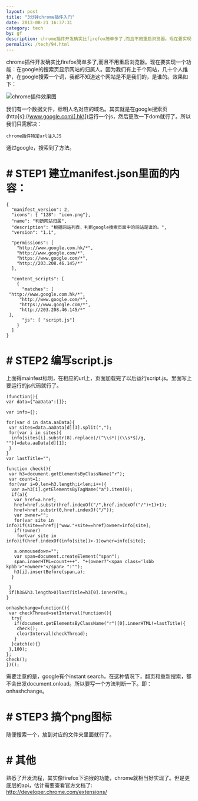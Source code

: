 ```yaml
---
layout: post
title: "3分钟chrome插件入门"
date: 2013-08-21 16:37:31
category: tech
by: gf
description: chrome插件开发确实比firefox简单多了,而且不用重启浏览器。现在要实现一个功能：在google的搜索页显示网站的归属人。因为我们有上千个网站，几十个人维护，在google搜索一个词，我
permalink: /tech/94.html
---
```

chrome插件开发确实比firefox简单多了,而且不用重启浏览器。现在要实现一个功能：在google的搜索页显示网站的归属人。因为我们有上千个网站，几十个人维护，在google搜索一个词，我都不知道这个网站是不是我们的，是谁的。效果如下：

![chrome插件效果图][chrome]

我们有一个数据文件，标明人名对应的域名。其实就是在google搜索页(http\[s\]://www.google.com\[.hk\])运行一个js，然后更改一下dom就行了。所以我们只需解决：

    chrome插件特定url注入JS

通过google，搜索到了方法。

# # STEP1 建立manifest.json里面的内容： ##

    {
      "manifest_version": 2,
      "icons": { "128": "icon.png"}, 
      "name": "判断网站归属",
      "description": "根据网站列表，判断google搜索页面中的网站是谁的。",
      "version": "1.1",
    
      "permissions": [
        "http://www.google.com.hk/*",
        "http://www.google.com/*",
        "https://www.google.com/*",
        "http://203.208.46.145/*"
      ],
    
      "content_scripts": [
        {
          "matches": [
     "http://www.google.com.hk/*",
         "http://www.google.com/*",
         "https://www.google.com/*",
         "http://203.208.46.145/*"
     ],
          "js": [ "script.js"]
        }
      ]
    }

# # STEP2 编写script.js ##

上面得mainfest标明，在相应的url上，页面加载完了以后运行script.js。里面写上要运行的js代码就行了。

    (function(){
    var data={"aaData":[]};
    
    var info={};
    
    for(var d in data.aaData){
     var sites=data.aaData[d][3].split(",");
     for(var i in sites){
      info[sites[i].substr(8).replace(/(^\\s*)|(\\s*$)/g, "")]=data.aaData[d][1];
     }
    }
    var lastTitle="";
    
    function check(){
     var h3=document.getElementsByClassName("r");
     var count=1;
     for(var i=0,len=h3.length;i<len;i++){
      var a=h3[i].getElementsByTagName("a").item(0);
      if(a){
       var href=a.href;
       href=href.substr(href.indexOf("/",href.indexOf("/")+1)+1);
       href=href.substr(0,href.indexOf("/"));
       var owner="";
       for(var site in info)if(site==href||"www."+site==href)owner=info[site];
       if(!owner)
        for(var site in info)if(href.indexOf(info[site])>-1)owner=info[site];
    
       a.onmousedown="";
       var span=document.createElement("span");
       span.innerHTML=count+++". "+(owner?"<span class='lsbb kpbb'>"+owner+"</span> ":"");
       h3[i].insertBefore(span,a);  
      }
      
     }
     if(h3&&h3.length>0)lastTitle=h3[0].innerHTML;
    }
    
    onhashchange=function(){
     var checkThread=setInterval(function(){
      try{
       if(document.getElementsByClassName("r")[0].innerHTML!=lastTitle){
        check();
        clearInterval(checkThread);
       }
      }catch(e){}
     },100); 
    };
    check();
    })();

需要注意的是，google有个instant search，在这种情况下，翻页和重新搜索，都不会出发document.onload。所以要写一个方法判断一下。即：onhashchange。

# # STEP3 搞个png图标 ##

随便搜索一个，放到对应的文件夹里面就行了。

# # 其他 ##

熟悉了开发流程，其实像firefox下油猴的功能，chrome就相当好实现了。但是更底层的api，估计需要查看官方文档了: http://developer.chrome.com/extensions/‎


[chrome]: http://www.gfzj.us/gfzjus_blog/tech/2014-10-22/e83785daaa1344f09ac4d12e71effa2d.jpg
